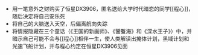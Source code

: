 - 用一笔意外之财购买了恒星DX3906，匿名送给大学时代暗恋的同学[[程心]]，随后决定将自己安乐死
- 将自己的大脑送入天空，后偏离航向失踪
- 将情报隐藏在三个童话（《王国的新画师》、《饕餮海》和《深水王子》）中，并暗示自己可能不会与[[程心]]相伴一生，使人类解读出掩体计划，黑域计划和光速飞船计划，并与程心约定在恒星DX3906见面